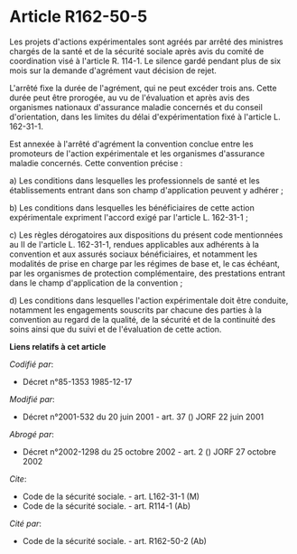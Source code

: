 # Article R162-50-5

Les projets d'actions expérimentales sont agréés par arrêté des ministres chargés de la santé et de la sécurité sociale après
avis du comité de coordination visé à l'article R. 114-1. Le silence gardé pendant plus de six mois sur la demande d'agrément
vaut décision de rejet.

L'arrêté fixe la durée de l'agrément, qui ne peut excéder trois ans. Cette durée peut être prorogée, au vu de l'évaluation et
après avis des organismes nationaux d'assurance maladie concernés et du conseil d'orientation, dans les limites du délai
d'expérimentation fixé à l'article L. 162-31-1.

Est annexée à l'arrêté d'agrément la convention conclue entre les promoteurs de l'action expérimentale et les organismes
d'assurance maladie concernés. Cette convention précise :

a) Les conditions dans lesquelles les professionnels de santé et les établissements entrant dans son champ d'application
peuvent y adhérer ;

b) Les conditions dans lesquelles les bénéficiaires de cette action expérimentale expriment l'accord exigé par l'article L.
162-31-1 ;

c) Les règles dérogatoires aux dispositions du présent code mentionnées au II de l'article L. 162-31-1, rendues applicables
aux adhérents à la convention et aux assurés sociaux bénéficiaires, et notamment les modalités de prise en charge par les
régimes de base et, le cas échéant, par les organismes de protection complémentaire, des prestations entrant dans le champ
d'application de la convention ;

d) Les conditions dans lesquelles l'action expérimentale doit être conduite, notamment les engagements souscrits par chacune
des parties à la convention au regard de la qualité, de la sécurité et de la continuité des soins ainsi que du suivi et de
l'évaluation de cette action.

**Liens relatifs à cet article**

_Codifié par_:

  - Décret n°85-1353 1985-12-17

_Modifié par_:

  - Décret n°2001-532 du 20 juin 2001 - art. 37 () JORF 22 juin 2001

_Abrogé par_:

  - Décret n°2002-1298 du 25 octobre 2002 - art. 2 () JORF 27 octobre 2002

_Cite_:

  - Code de la sécurité sociale. - art. L162-31-1 (M)
  - Code de la sécurité sociale. - art. R114-1 (Ab)

_Cité par_:

  - Code de la sécurité sociale. - art. R162-50-2 (Ab)
